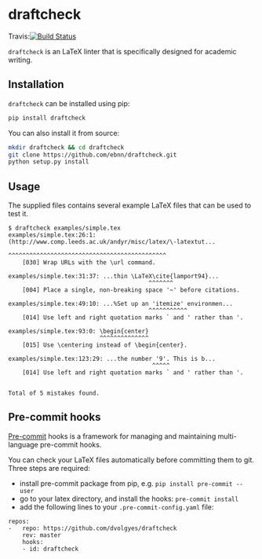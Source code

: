 draftcheck
==========

Travis:[![Build Status](https://travis-ci.org/dvolgyes/draftcheck.svg?branch=master)](https://travis-ci.org/dvolgyes/draftcheck)

`draftcheck` is an LaTeX linter that is specifically designed for academic writing.

Installation
------------

`draftcheck` can be installed using pip:

```bash
pip install draftcheck
```

You can also install it from source:

```bash
mkdir draftcheck && cd draftcheck
git clone https://github.com/ebnn/draftcheck.git
python setup.py install
```

Usage
-----

The supplied files contains several example LaTeX files that can be used to test it.

```
$ draftcheck examples/simple.tex
examples/simple.tex:26:1: (http://www.comp.leeds.ac.uk/andyr/misc/latex/\-latextut...
                           ^^^^^^^^^^^^^^^^^^^^^^^^^^^^^^^^^^^^^^^^^^^^^
	[030] Wrap URLs with the \url command.

examples/simple.tex:31:37: ...thin \LaTeX\cite{lamport94}...
                                        ^^^^^^^
	[004] Place a single, non-breaking space '~' before citations.

examples/simple.tex:49:10: ...%Set up an 'itemize' environmen...
                                        ^^^^^^^^^^^
	[014] Use left and right quotation marks ` and ' rather than '.

examples/simple.tex:93:0: \begin{center}
                          ^^^^^^^^^^^^^^
	[015] Use \centering instead of \begin{center}.

examples/simple.tex:123:29: ...the number '9'. This is b...
                                         ^^^^^
	[014] Use left and right quotation marks ` and ' rather than '.


Total of 5 mistakes found.
```

Pre-commit hooks
----------------

[Pre-commit](https://pre-commit.com/) hooks is a framework for managing and maintaining multi-language pre-commit hooks.

You can check your LaTeX files automatically before committing them to git.
Three steps are required:
- install pre-commit package from pip, e.g. ```pip install pre-commit --user```
- go to your latex directory, and install the hooks:
  ```pre-commit install```
- add the following lines to your `.pre-commit-config.yaml` file:
```
repos:
-   repo: https://github.com/dvolgyes/draftcheck
    rev: master
    hooks:
    - id: draftcheck
```

